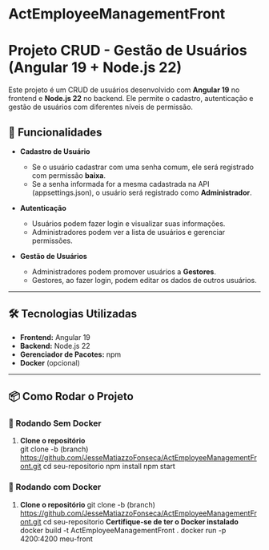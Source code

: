 # ActEmployeeManagementFront

# Projeto CRUD - Gestão de Usuários (Angular 19 + Node.js 22)

Este projeto é um CRUD de usuários desenvolvido com **Angular 19** no frontend e **Node.js 22** no backend. Ele permite o cadastro, autenticação e gestão de usuários com diferentes níveis de permissão.

## 🚀 Funcionalidades

- **Cadastro de Usuário**
  - Se o usuário cadastrar com uma senha comum, ele será registrado com permissão **baixa**.
  - Se a senha informada for a mesma cadastrada na API (appsettings.json), o usuário será registrado como **Administrador**.

- **Autenticação**
  - Usuários podem fazer login e visualizar suas informações.
  - Administradores podem ver a lista de usuários e gerenciar permissões.

- **Gestão de Usuários**
  - Administradores podem promover usuários a **Gestores**.
  - Gestores, ao fazer login, podem editar os dados de outros usuários.

---

## 🛠️ Tecnologias Utilizadas

- **Frontend:** Angular 19
- **Backend:** Node.js 22
- **Gerenciador de Pacotes:** npm
- **Docker** (opcional)

---

## 📦 Como Rodar o Projeto

### 🏃 Rodando Sem Docker

1. **Clone o repositório**  
   git clone -b (branch) https://github.com/JesseMatiazzoFonseca/ActEmployeeManagementFront.git
   cd seu-repositorio
   npm install
   npm start

  ### 🏃 Rodando com Docker

1. **Clone o repositório**
   git clone -b (branch) https://github.com/JesseMatiazzoFonseca/ActEmployeeManagementFront.git
   cd seu-repositorio
   **Certifique-se de ter o Docker instalado**   
   docker build -t ActEmployeeManagementFront .
   docker run -p 4200:4200 meu-front





